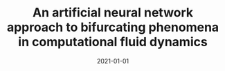 ---
title: "An artificial neural network approach to bifurcating phenomena in computational fluid dynamics"
collection: publications
permalink: /publication/2021-01-01-An-artificial-neural-network-approach-to-bifurcating-phenomena-in-computational-fluid-dynamics
excerpt: 'arXiv:2109.10765'
date: 2021-01-01
item: 2
venue: 'arXiv:2109.10765'
authors: 'F. Pichi, F. Ballarin, G. Rozza, J. Hesthaven'
pubsource: 'unpublished'
---